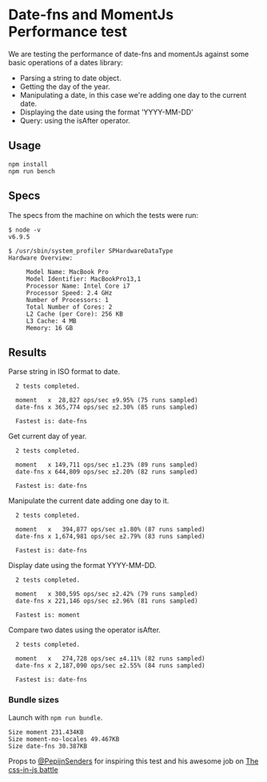 # Date-fns and MomentJs Performance test

We are testing the performance of date-fns and momentJs against some basic operations of a dates library:

- Parsing a string to date object.
- Getting the day of the year.
- Manipulating a date, in this case we're adding one day to the current date.
- Displaying the date using the format 'YYYY-MM-DD'
- Query: using the isAfter operator.

## Usage

```
npm install
npm run bench
```

## Specs

The specs from the machine on which the tests were run:

```
$ node -v
v6.9.5

$ /usr/sbin/system_profiler SPHardwareDataType
Hardware Overview:

     Model Name: MacBook Pro
     Model Identifier: MacBookPro13,1
     Processor Name: Intel Core i7
     Processor Speed: 2.4 GHz
     Number of Processors: 1
     Total Number of Cores: 2
     L2 Cache (per Core): 256 KB
     L3 Cache: 4 MB
     Memory: 16 GB
```

## Results

Parse string in ISO format to date.
```
  2 tests completed.

  moment   x  28,827 ops/sec ±9.95% (75 runs sampled)
  date-fns x 365,774 ops/sec ±2.30% (85 runs sampled)

  Fastest is: date-fns
```

Get current day of year.
```
  2 tests completed.

  moment   x 149,711 ops/sec ±1.23% (89 runs sampled)
  date-fns x 644,809 ops/sec ±2.20% (82 runs sampled)

  Fastest is: date-fns
```

Manipulate the current date adding one day to it.
```
  2 tests completed.

  moment   x   394,877 ops/sec ±1.80% (87 runs sampled)
  date-fns x 1,674,981 ops/sec ±2.79% (83 runs sampled)

  Fastest is: date-fns
```

Display date using the format YYYY-MM-DD.
```
  2 tests completed.

  moment   x 300,595 ops/sec ±2.42% (79 runs sampled)
  date-fns x 221,146 ops/sec ±2.96% (81 runs sampled)

  Fastest is: moment

```

Compare two dates using the operator isAfter.
```
  2 tests completed.

  moment   x   274,728 ops/sec ±4.11% (82 runs sampled)
  date-fns x 2,187,090 ops/sec ±2.55% (84 runs sampled)

  Fastest is: date-fns
```

### Bundle sizes

Launch with `npm run bundle`.

```
Size moment 231.434KB
Size moment-no-locales 49.467KB
Size date-fns 30.387KB
```

Props to [@PepijnSenders](https://github.com/PepijnSenders) for inspiring this test and his awesome job on [The css-in-js battle](https://engineering.hellofresh.com/the-css-in-js-battle-89c34a7a83ea#.p98o1m3qz)
